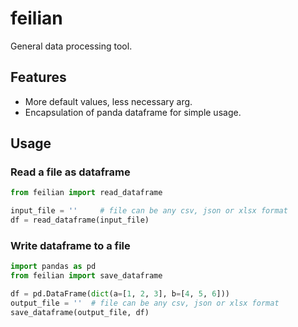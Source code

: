 # feilian

General data processing tool.

## Features

- More default values, less necessary arg.
- Encapsulation of panda dataframe for simple usage.

## Usage

### Read a file as dataframe

```python
from feilian import read_dataframe

input_file = ''     # file can be any csv, json or xlsx format
df = read_dataframe(input_file)
```

### Write dataframe to a file

```python
import pandas as pd
from feilian import save_dataframe

df = pd.DataFrame(dict(a=[1, 2, 3], b=[4, 5, 6]))
output_file = ''  # file can be any csv, json or xlsx format
save_dataframe(output_file, df)
```

